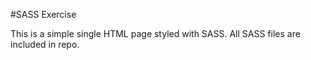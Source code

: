 #SASS Exercise

This is a simple single HTML page styled with SASS. All SASS files are included in repo. 